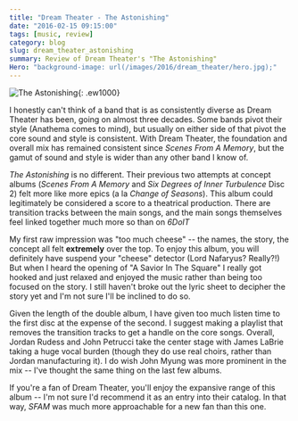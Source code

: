 ```yaml
---
title: "Dream Theater - The Astonishing"
date: "2016-02-15 09:15:00"
tags: [music, review]
category: blog
slug: dream_theater_astonishing
summary: Review of Dream Theater's "The Astonishing"
Hero: "background-image: url(/images/2016/dream_theater/hero.jpg);"
---
```


![The Astonishing]({filename}/images/2016/dream_theater/dream_theater_astonishing.jpg){: .ew1000}

I honestly can't think of a band that is as consistently diverse as Dream Theater has been, going on almost three decades. Some bands pivot their style (Anathema comes to mind), but usually on either side of that pivot the core sound and style is consistent. With Dream Theater, the foundation and overall mix has remained consistent since _Scenes From A Memory_, but the gamut of sound and style is wider than any other band I know of.

_The Astonishing_ is no different. Their previous two attempts at concept albums (_Scenes From A Memory_ and _Six Degrees of Inner Turbulence_ Disc 2) felt more like more epics (a la _Change of Seasons_). This album could legitimately be considered a score to a theatrical production. There are transition tracks between the main songs, and the main songs themselves feel linked together much more so than on _6DoIT_

My first raw impression was "too much cheese" -- the names, the story, the concept all felt **extremely** over the top. To enjoy this album, you will definitely have suspend your "cheese" detector (Lord Nafaryus? Really?!) But when I heard the opening of "A Savior In The Square" I really got hooked and just relaxed and enjoyed the music rather than being too focused on the story. I still haven't broke out the lyric sheet to decipher the story yet and I'm not sure I'll be inclined to do so.

Given the length of the double album, I have given too much listen time to the first disc at the expense of the second. I suggest making a playlist that removes the transition tracks to get a handle on the core songs. Overall, Jordan Rudess and John Petrucci take the center stage with James LaBrie taking a huge vocal burden (though they do use real choirs, rather than Jordan manufacturing it). I do wish John Myung was more prominent in the mix -- I've thought the same thing on the last few albums.

If you're a fan of Dream Theater, you'll enjoy the expansive range of this album -- I'm not sure I'd recommend it as an entry into their catalog. In that way, _SFAM_ was much more approachable for a new fan than this one.

